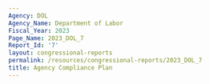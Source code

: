 ```yaml
---
Agency: DOL
Agency_Name: Department of Labor
Fiscal_Year: 2023
Page_Name: 2023_DOL_7
Report_Id: '7'
layout: congressional-reports
permalink: /resources/congressional-reports/2023_DOL_7
title: Agency Compliance Plan
---
```

